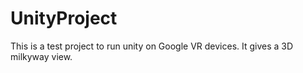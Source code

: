 # UnityProject

This is a test project to run unity on Google VR devices. It gives a 3D milkyway view.
